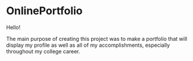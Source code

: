 # OnlinePortfolio

Hello!

The main purpose of creating this project was to make a portfolio 
that will display my profile as well as all of my accomplishments,
especially throughout my college career.
